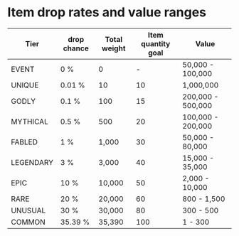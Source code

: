 # Item drop rates and value ranges

| Tier      | drop chance | Total weight | Item quantity goal | Value
| --------- | ----------- | ------------ | ------------------ | ----------------- |
| EVENT     | 0 %         | 0            | -                  | 50,000 - 100,000  |
| UNIQUE    | 0.01 %      | 10           | 10                 | 1,000,000         |
| GODLY     | 0.1 %       | 100          | 15                 | 200,000 - 500,000 |
| MYTHICAL  | 0.5 %       | 500          | 20                 | 100,000 - 200,000 |
| FABLED    | 1 %         | 1,000        | 30                 | 50,000 - 80,000   |
| LEGENDARY | 3 %         | 3,000        | 40                 | 15,000 - 35,000   |
| EPIC      | 10 %        | 10,000       | 50                 | 2,000 - 10,000    |
| RARE      | 20 %        | 20,000       | 60                 | 800 - 1,500       |
| UNUSUAL   | 30 %        | 30,000       | 80                 | 300 - 500         |
| COMMON    | 35.39 %     | 35,390       | 100                | 1 - 300           |